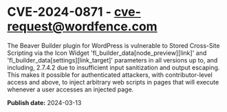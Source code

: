 # CVE-2024-0871 - cve-request@wordfence.com

The Beaver Builder plugin for WordPress is vulnerable to Stored Cross-Site Scripting via the Icon Widget 'fl_builder_data[node_preview][link]' and 'fl_builder_data[settings][link_target]' parameters in all versions up to, and including, 2.7.4.2 due to insufficient input sanitization and output escaping. This makes it possible for authenticated attackers, with contributor-level access and above, to inject arbitrary web scripts in pages that will execute whenever a user accesses an injected page.

**Publish date:** 2024-03-13
